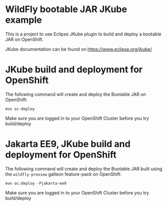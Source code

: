 # WildFly bootable JAR JKube example

This is a project to use Eclipse JKube plugin to build and deploy a bootable JAR on OpenShift.

JKube documentation can be found on https://www.eclipse.org/jkube/

JKube build and deployment for OpenShift
========================================

The following command will create and deploy the Bootable JAR on OpenShift:

`mvn oc:deploy`

Make sure you are logged in to your OpenShift Cluster before you try build/deploy

Jakarta EE9, JKube build and deployment for OpenShift
========================================

The following command will create and deploy the Bootable JAR built using the `wildfly-preview` galleon feature-pack on OpenShift:

`mvn oc:deploy -Pjakarta-ee9`

Make sure you are logged in to your OpenShift Cluster before you try build/deploy
